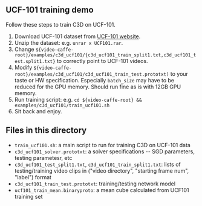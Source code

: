 ## UCF-101 training demo

Follow these steps to train C3D on UCF-101.

1. Download UCF-101 dataset from [UCF-101 website](http://crcv.ucf.edu/data/UCF101.php).
2. Unzip the dataset: e.g. `unrar x UCF101.rar`.
3. Change `${video-caffe-root}/examples/c3d_ucf101/{c3d_ucf101_train_split1.txt,c3d_ucf101_test.split1.txt}` to correctly point to UCF-101 videos.
4. Modify `${video-caffe-root}/examples/c3d_ucf101/c3d_ucf101_train_test.prototxt)` to your taste or HW specification. Especially `batch_size` may have to be reduced for the GPU memory. Should run fine as is with 12GB GPU memory.
5. Run training script: e.g. `cd ${video-caffe-root} && examples/c3d_ucf101/train_ucf101.sh`
6. Sit back and enjoy.

## Files in this directory

* `train_ucf101.sh`: a main script to run for training C3D on UCF-101 data
* `c3d_ucf101_solver.prototxt`: a solver specifications -- SGD parameters, testing parametesr, etc
* `c3d_ucf101_test_split1.txt`, `c3d_ucf101_train_split1.txt`: lists of testing/training video clips in ("video directory", "starting frame num", "label") format
* `c3d_ucf101_train_test.prototxt`: training/testing network model
* `ucf101_train_mean.binaryproto`: a mean cube calculated from UCF101 training set
